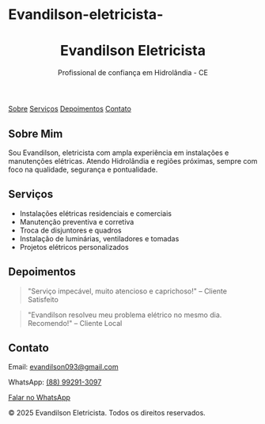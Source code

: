 # Evandilson-eletricista-
<!DOCTYPE html>
<html lang="pt-BR">
<head>
  <meta charset="UTF-8">
  <meta name="viewport" content="width=device-width, initial-scale=1">
  <title>Evandilson Eletricista</title>
  <script src="https://cdn.tailwindcss.com"></script>
</head>
<body class="bg-gray-100 text-gray-800">

  <header class="bg-blue-700 text-white py-8 text-center shadow-md">
    <h1 class="text-4xl font-bold">Evandilson Eletricista</h1>
    <p class="text-lg mt-2">Profissional de confiança em Hidrolândia - CE</p>
  </header>

  <nav class="bg-blue-600 text-white text-center py-3 space-x-4">
    <a href="#sobre" class="hover:underline">Sobre</a>
    <a href="#servicos" class="hover:underline">Serviços</a>
    <a href="#depoimentos" class="hover:underline">Depoimentos</a>
    <a href="#contato" class="hover:underline">Contato</a>
  </nav>

  <section id="sobre" class="max-w-4xl mx-auto px-4 py-10">
    <h2 class="text-2xl font-bold mb-4">Sobre Mim</h2>
    <p>Sou Evandilson, eletricista com ampla experiência em instalações e manutenções elétricas. Atendo Hidrolândia e regiões próximas, sempre com foco na qualidade, segurança e pontualidade.</p>
  </section>

  <section id="servicos" class="bg-white py-10 px-4">
    <div class="max-w-4xl mx-auto">
      <h2 class="text-2xl font-bold mb-4">Serviços</h2>
      <ul class="list-disc list-inside space-y-2">
        <li>Instalações elétricas residenciais e comerciais</li>
        <li>Manutenção preventiva e corretiva</li>
        <li>Troca de disjuntores e quadros</li>
        <li>Instalação de luminárias, ventiladores e tomadas</li>
        <li>Projetos elétricos personalizados</li>
      </ul>
    </div>
  </section>

  <section id="depoimentos" class="py-10 px-4 bg-gray-200">
    <div class="max-w-4xl mx-auto">
      <h2 class="text-2xl font-bold mb-4">Depoimentos</h2>
      <blockquote class="italic text-lg mb-4 border-l-4 border-blue-500 pl-4">
        "Serviço impecável, muito atencioso e caprichoso!" – Cliente Satisfeito
      </blockquote>
      <blockquote class="italic text-lg border-l-4 border-blue-500 pl-4">
        "Evandilson resolveu meu problema elétrico no mesmo dia. Recomendo!" – Cliente Local
      </blockquote>
    </div>
  </section>

  <section id="contato" class="py-10 px-4">
    <div class="max-w-4xl mx-auto text-center">
      <h2 class="text-2xl font-bold mb-4">Contato</h2>
      <p class="mb-2">Email: <a href="mailto:evandilson093@gmail.com" class="text-blue-600 underline">evandilson093@gmail.com</a></p>
      <p class="mb-4">WhatsApp: <a href="https://wa.me/5588992913097" target="_blank" class="text-blue-600 underline">(88) 99291-3097</a></p>
      <a href="https://wa.me/5588992913097" target="_blank" class="inline-block mt-4 bg-green-500 text-white px-6 py-3 rounded-full shadow hover:bg-green-600 transition">
        Falar no WhatsApp
      </a>
    </div>
  </section>

  <footer class="bg-blue-700 text-white text-center py-4 mt-10">
    <p>&copy; 2025 Evandilson Eletricista. Todos os direitos reservados.</p>
  </footer>

</body>
</html>
